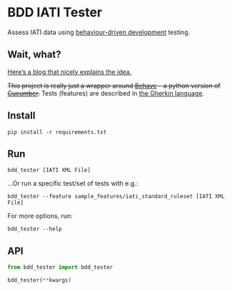 # BDD IATI Tester

Assess IATI data using [behaviour-driven development](https://en.wikipedia.org/wiki/Behavior-driven_development) testing.

## Wait, what?

[Here’s a blog that nicely explains the idea.](http://blog.memespring.co.uk/2014/07/16/programatically-testing-regulatory-data/)

~~This project is really just a wrapper around [Behave](https://pythonhosted.org/behave/) – a python version of [Cucumber](https://cucumber.io).~~ Tests (features) are described in [the Gherkin language](http://pythonhosted.org/behave/philosophy.html#the-gherkin-language).

## Install

```shell
pip install -r requirements.txt
```

## Run

```shell
bdd_tester [IATI XML File]
```

…Or run a specific test/set of tests with e.g.:

```shell
bdd_tester --feature sample_features/iati_standard_ruleset [IATI XML File]
```

For more options, run:

```shell
bdd_tester --help
```

## API

```python
from bdd_tester import bdd_tester

bdd_tester(**kwargs)
```
